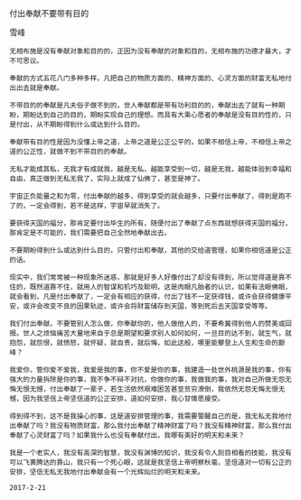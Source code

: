 付出奉献不要带有目的

雪峰


    无相布施是没有奉献对象和目的的，正因为没有奉献的对象和目的，无相布施的功德才最大，才不可思议。

    奉献的方式五花八门多种多样，凡把自己的物质方面的、精神方面的、心灵方面的财富无私地付出出去就是奉献。

    不带目的的奉献是凡夫俗子做不到的，世人奉献都是带有功利目的的，奉献出去了就有一种期盼，期盼达到自己的目的，期盼实现自己的理想。而具有大乘心愿者的奉献是没有目的性的，只是付出，从不期盼得到什么或达到什么目的。

    奉献带有目的性是因为没懂上帝之道，上帝之道是公正公平的，如果不相信上帝，不相信上帝之道的公正性，就做不到不带目的的奉献。

    无私才能成其私，无我才有成就我，越是无私，越能享受到一切，越是无我，越能体验到幸福和自由，真正做到无私无我了，实际上就成了仙佛了，甚至是神了。

    宇宙正负能量之和为零，付出奉献的越多，得到享受的就会越多，只要付出奉献了，得到是跑不了的，一定会得到，若不是这样，宇宙早就消失了。

    要获得天国的福分，那肯定要付出毕生的所有，随便付出了奉献了点东西就想获得天国的福分，那肯定是不可能的，我们需要把自己全然地奉献出去。

    不要期盼得到什么或达到什么目的，只管付出和奉献，其他的交给道管理，如果你相信道是公正的话。

    现实中，我们常常被一种现象所迷惑，那就是好多人好像付出了却没有得到，所以觉得道是靠不住的，既然道靠不住，就用人的智谋和机巧及聪明，这是肉眼凡胎者的认识，如果有法眼佛眼，就会看到，凡是付出奉献了，一定会有相应的获得，付出了钱不一定获得钱，或许会获得健康平安，或许会改变不良的因果轨迹，或许会将财富储存到天国，等到死后去天国享受等等。

    我们付出奉献，不要管别人怎么做，你奉献你的，他人做他人的，不要希冀得到他人的赞美或回报。世人之烦恼痛苦大量地来自于总是期望和要求别人如何如何，一旦目的达不到，就生气，就抱怨，就怨恨，就愤怒，就怀疑，就自责，就后悔，如此这般，哪里能攀登上人生和生命的巅峰？

    我爱你，管你爱不爱我，我爱是我的事，你不爱是你的事，我建造一处世外桃源是我的事，你有强大的力量拆除是你的事，我不争不辩不对抗，你做你的事，我做我的事，我对自己所做无怨无悔无恨无憾，付出奉献了一辈子，若生活依然艰难困苦甚至贫穷潦倒，我依然无怨无悔无恨无憾，因为我坚信上帝坚信道的公正安排，道如何安排，我心甘情愿接受。

    得到得不到，这不是我操心的事，这是道安排管理的事，我需要警醒自己的是，我无私无我地付出奉献了吗？我没有物质财富，那么我付出奉献了精神财富了吗？我没有精神财富，那么我付出奉献了心灵财富了吗？如果我什么也没有奉献付出，我哪有美好的明天和未来？

    我是一个老实人，我没有高深的智慧，我没有渊博的知识，我没有令人刮目相看的技能，我没有可以飞黄腾达的靠山，我只有一个死心眼，这就是我坚信上帝明察秋毫，坚信道对一切有公正的安排，坚信无私无我地付出奉献会有一个光辉灿烂的明天和未来。

    2017-2-21



